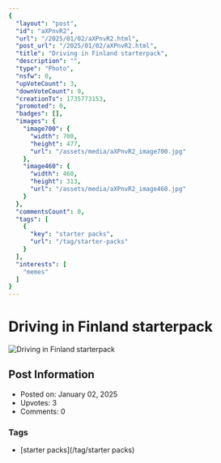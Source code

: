 ```yaml
---
{
  "layout": "post",
  "id": "aXPnvR2",
  "url": "/2025/01/02/aXPnvR2.html",
  "post_url": "/2025/01/02/aXPnvR2.html",
  "title": "Driving in Finland starterpack",
  "description": "",
  "type": "Photo",
  "nsfw": 0,
  "upVoteCount": 3,
  "downVoteCount": 9,
  "creationTs": 1735773153,
  "promoted": 0,
  "badges": [],
  "images": {
    "image700": {
      "width": 700,
      "height": 477,
      "url": "/assets/media/aXPnvR2_image700.jpg"
    },
    "image460": {
      "width": 460,
      "height": 313,
      "url": "/assets/media/aXPnvR2_image460.jpg"
    }
  },
  "commentsCount": 0,
  "tags": [
    {
      "key": "starter packs",
      "url": "/tag/starter-packs"
    }
  ],
  "interests": [
    "memes"
  ]
}
---
```


# Driving in Finland starterpack

![Driving in Finland starterpack](/assets/media/aXPnvR2_image700.jpg)

## Post Information

- Posted on: January 02, 2025
- Upvotes: 3
- Comments: 0

### Tags

- [starter packs](/tag/starter packs)
